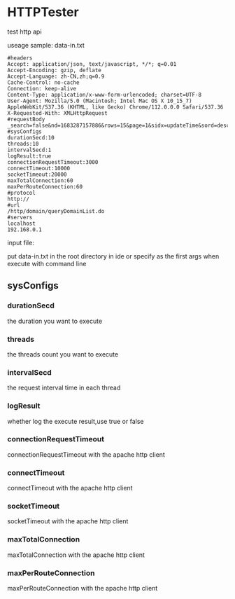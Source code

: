# HTTPTester
test http api 

useage sample: data-in.txt
```
#headers
Accept: application/json, text/javascript, */*; q=0.01
Accept-Encoding: gzip, deflate
Accept-Language: zh-CN,zh;q=0.9
Cache-Control: no-cache
Connection: keep-alive
Content-Type: application/x-www-form-urlencoded; charset=UTF-8
User-Agent: Mozilla/5.0 (Macintosh; Intel Mac OS X 10_15_7) AppleWebKit/537.36 (KHTML, like Gecko) Chrome/112.0.0.0 Safari/537.36
X-Requested-With: XMLHttpRequest
#requestBody
_search=false&nd=1683287157886&rows=15&page=1&sidx=updateTime&sord=desc
#sysConfigs
durationSecd:10
threads:10
intervalSecd:1
logResult:true
connectionRequestTimeout:3000
connectTimeout:10000
socketTimeout:20000
maxTotalConnection:60
maxPerRouteConnection:60
#protocol
http://
#url
/http/domain/queryDomainList.do
#servers
localhost
192.168.0.1
```
input file:

put data-in.txt in the root directory in ide or specify as the first args when execute with command line

## sysConfigs
### durationSecd
the duration you want to execute
### threads
the threads count you want to execute
### intervalSecd
the request  interval time  in each thread 
### logResult
whether log the execute result,use true or false
### connectionRequestTimeout
connectionRequestTimeout with the apache http client
### connectTimeout
connectTimeout  with the apache http client
### socketTimeout
socketTimeout  with the apache http client
### maxTotalConnection
maxTotalConnection  with the apache http client
### maxPerRouteConnection
maxPerRouteConnection  with the apache http client

